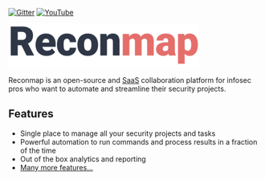 [![Gitter](https://badges.gitter.im/reconmap/community.svg)](https://gitter.im/reconmap/community?utm_source=badge&utm_medium=badge&utm_campaign=pr-badge)
[![YouTube](https://img.shields.io/static/v1?label=YouTube&message=Subscribe&color=red&style=flat&logo=youtube)](https://www.youtube.com/reconmap)

![Reconmap logo](https://raw.githubusercontent.com/reconmap/.github/main/profile/reconmap-logo.png)

Reconmap is an open-source and [SaaS](https://netfoe.com) collaboration platform for infosec pros who want to automate and streamline their security projects.

## Features

* Single place to manage all your security projects and tasks
* Powerful automation to run commands and process results in a fraction of the time
* Out of the box analytics and reporting
* [Many more features...](https://docs.netfoe.com/overview/features/)

